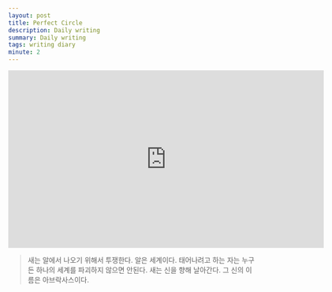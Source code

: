 ```yaml
---
layout: post
title: Perfect Circle
description: Daily writing
summary: Daily writing
tags: writing diary
minute: 2
---
```

<iframe width="640" height="360" src="https://www.youtube.com/embed/lX8QVBl-ZG0" title="YouTube video player" frameborder="0" allow="accelerometer; autoplay; clipboard-write; encrypted-media; gyroscope; picture-in-picture" allowfullscreen></iframe>

>새는 알에서 나오기 위해서 투쟁한다. 알은 세계이다. 태어나려고 하는 자는 누구든 하나의 세계를 파괴하지 않으면 안된다. 새는 신을 향해 날아간다. 그 신의 이름은 아브락사스이다.

